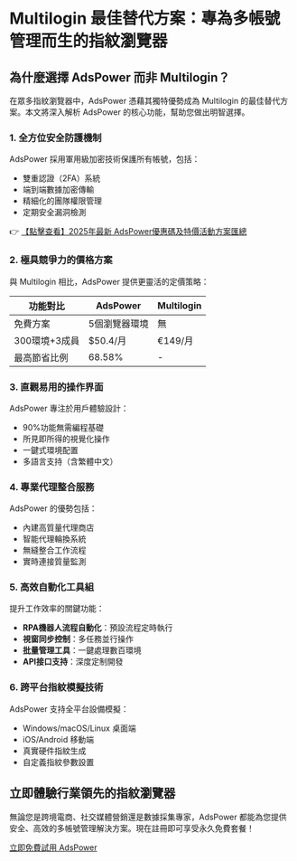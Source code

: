 # Multilogin 最佳替代方案：專為多帳號管理而生的指紋瀏覽器

## 為什麼選擇 AdsPower 而非 Multilogin？

在眾多指紋瀏覽器中，AdsPower 憑藉其獨特優勢成為 Multilogin 的最佳替代方案。本文將深入解析 AdsPower 的核心功能，幫助您做出明智選擇。

### 1. 全方位安全防護機制
AdsPower 採用軍用級加密技術保護所有帳號，包括：
- 雙重認證（2FA）系統
- 端到端數據加密傳輸
- 精細化的團隊權限管理
- 定期安全漏洞檢測

👉 [【點擊查看】2025年最新 AdsPower優惠碼及特價活動方案匯總](https://bit.ly/adspower_free)

### 2. 極具競爭力的價格方案
與 Multilogin 相比，AdsPower 提供更靈活的定價策略：

| 功能對比       | AdsPower         | Multilogin      |
|----------------|------------------|-----------------|
| 免費方案       | 5個瀏覽器環境    | 無              |
| 300環境+3成員  | $50.4/月         | €149/月         |
| 最高節省比例   | 68.58%           | -               |

### 3. 直觀易用的操作界面
AdsPower 專注於用戶體驗設計：
- 90%功能無需編程基礎
- 所見即所得的視覺化操作
- 一鍵式環境配置
- 多語言支持（含繁體中文）

### 4. 專業代理整合服務
AdsPower 的優勢包括：
- 內建高質量代理商店
- 智能代理輪換系統
- 無縫整合工作流程
- 實時連接質量監測

### 5. 高效自動化工具組
提升工作效率的關鍵功能：
- **RPA機器人流程自動化**：預設流程定時執行
- **視窗同步控制**：多任務並行操作
- **批量管理工具**：一鍵處理數百環境
- **API接口支持**：深度定制開發

### 6. 跨平台指紋模擬技術
AdsPower 支持全平台設備模擬：
- Windows/macOS/Linux 桌面端
- iOS/Android 移動端
- 真實硬件指紋生成
- 自定義指紋參數設置

## 立即體驗行業領先的指紋瀏覽器
無論您是跨境電商、社交媒體營銷還是數據採集專家，AdsPower 都能為您提供安全、高效的多帳號管理解決方案。現在註冊即可享受永久免費套餐！

[立即免費試用 AdsPower](https://bit.ly/adspower_free)